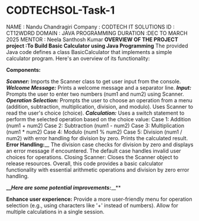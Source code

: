 # CODTECHSOL-Task-1
NAME : Nandu Chandragiri
Company : CODTECH IT SOLUTIONS
ID : CT12WDRD
DOMAIN : JAVA PROGRAMMING
DURATION :DEC TO MARCH 2025
MENTOR : Neela Santhosh Kumar
**OVERVIEW OF THE PROJECT**
**project :To Build  Basic Calculator using Java Programming**
The provided Java code defines a class BasicCalculator that implements a simple calculator program. Here's an overview of its functionality:

**Components:**

**_Scanner:_** Imports the Scanner class to get user input from the console.
**_Welcome Message:_** Prints a welcome message and a separator line.
**_Input:_**
Prompts the user to enter two numbers (num1 and num2) using Scanner.
**_Operation Selection:_**
Prompts the user to choose an operation from a menu (addition, subtraction, multiplication, division, and modulo).
Uses Scanner to read the user's choice (choice).
**_Calculation:_**
Uses a switch statement to perform the selected operation based on the choice value:
Case 1: Addition (num1 + num2)
Case 2: Subtraction (num1 - num2)
Case 3: Multiplication (num1 * num2)
Case 4: Modulo (num1 % num2)
Case 5: Division (num1 / num2) with error handling for division by zero.
Prints the calculated result.
**Error Handling:**__
The division case checks for division by zero and displays an error message if encountered.
The default case handles invalid user choices for operations.
Closing Scanner: Closes the Scanner object to release resources.
Overall, this code provides a basic calculator functionality with essential arithmetic operations and division by zero error handling.

**___Here are some potential improvements:_**__**

**Enhance user experience:**
Provide a more user-friendly menu for operation selection (e.g., using characters like '+' instead of numbers).
Allow for multiple calculations in a single session.
